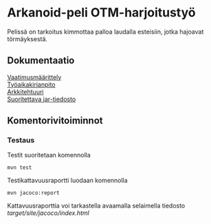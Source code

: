 # Arkanoid-peli OTM-harjoitustyö

Pelissä on tarkoitus kimmottaa palloa laudalla esteisiin, jotka hajoavat törmäyksestä.

## Dokumentaatio
[Vaatimusmäärittely](http://github.com/wood101/otm-harjoitustyo/blob/master/dokumentaatio/vaatimusmaarittely.md)
<br>
[Työaikakirjanpito](http://github.com/wood101/otm-harjoitustyo/blob/master/dokumentaatio/tyoaikakirjanpito.md)
<br>
[Arkkitehtuuri](http://github.com/wood101/otm-harjoitustyo/blob/master/dokumentaatio/arkkitehtuuri.md)
<br>
[Suoritettava jar-tiedosto](https://github.com/wood101/otm-harjoitustyo/releases/tag/viikko5)

## Komentorivitoiminnot

### Testaus

Testit suoritetaan komennolla

```
mvn test
```

Testikattavuusraportti luodaan komennolla

```
mvn jacoco:report
```

Kattavuusraporttia voi tarkastella avaamalla selaimella tiedosto _target/site/jacoco/index.html_
